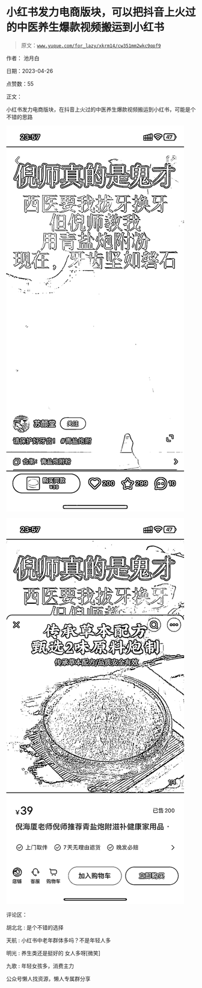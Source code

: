 # 小红书发力电商版块，可以把抖音上火过的中医养生爆款视频搬运到小红书

> 原文：[`www.yuque.com/for_lazy/xkrm14/cw351mm2wkc9qpf9`](https://www.yuque.com/for_lazy/xkrm14/cw351mm2wkc9qpf9)



作者： 池月白



日期：2023-04-26



点赞数：55

<ne-hole id="u1160a7ea" data-lake-id="u1160a7ea">

正文：



小红书发力电商版块，在抖音上火过的中医养生爆款视频搬运到小红书，可能是个不错的思路



![](img/34dd3e7c97cafb742c960a52917553af.png)



![](img/d92ceab48703378d69e27118e5625361.png)

<ne-hole id="uae799f4f" data-lake-id="uae799f4f">

评论区：



胡北北 : 是个不错的选择



天航 : 小红书中老年群体多吗？不是年轻人多



明光 : 养生类还是挺好的 女人多呀[微笑]



九歌 : 年轻女孩多，消费主力

<ne-hole id="u4edfa4ae" data-lake-id="u4edfa4ae">

公众号懒人找资源，懒人专属群分享

</ne-hole></ne-hole></ne-hole>